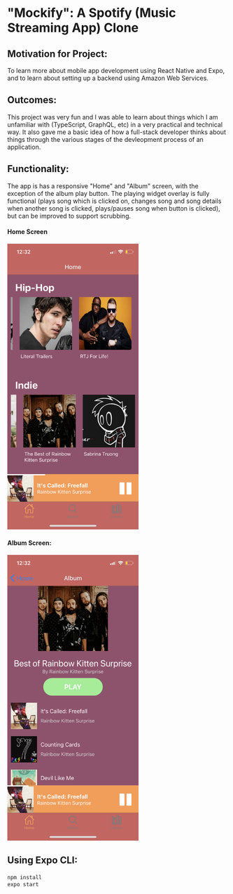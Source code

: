 # "Mockify": A Spotify (Music Streaming App) Clone 
## Motivation for Project: 
To learn more about mobile app development using React Native and Expo, and to learn about setting up a backend using Amazon Web Services.
## Outcomes: 
This project was very fun and I was able to learn about things which I am unfamiliar with (TypeScript, GraphQL, etc) in a very practical and technical way. It also gave me a basic idea of how a full-stack developer thinks about things through the various stages of the devleopment process of an application.

## Functionality: 
The app is has a responsive "Home" and "Album" screen, with the exception of the album play button. The playing widget overlay is fully functional (plays song which is clicked on, changes song and song details when another song is clicked, plays/pauses song when button is clicked), but can be improved to support scrubbing.
#### Home Screen
<img src="IMG_5146.PNG" alt="homescreen" width="300">

#### Album Screen:
<img src="IMG_5145.PNG" alt="albumscreen" width="300">

## Using Expo CLI:
```
npm install
expo start
```
